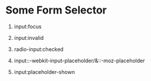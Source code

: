 # Some Form Selector

1. input:focus

2. input:invalid

3. radio-input:checked

4. input::-webkit-input-placeholder/&::-moz-placeholder

5. input:placeholder-shown

